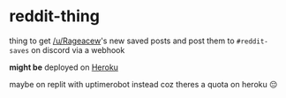 # reddit-thing
thing to get [/u/Rageacew](https://www.reddit.com/u/Rageacew)'s new saved posts and post them to `#reddit-saves` on discord via a webhook 

**might be** deployed on [Heroku](www.heroku.com)

maybe on replit with uptimerobot instead coz theres a quota on heroku 😔
